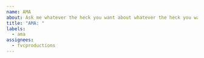 ```yaml
---
name: AMA
about: Ask me whatever the heck you want about whatever the heck you want
title: "AMA: "
labels:
  - ama
assignees:
  - fvcproductions
---
```

